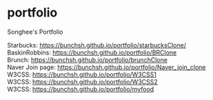 # portfolio
Songhee's Portfolio

Starbucks: https://bunchsh.github.io/portfolio/starbucksClone/ </br>
BaskinRobbins: https://bunchsh.github.io/portfolio/BRClone </br>
Brunch: https://bunchsh.github.io/portfolio/brunchClone </br>
Naver Join page: https://bunchsh.github.io/portfolio/Naver_join_clone </br>
W3CSS: https://bunchsh.github.io/portfolio/W3CSS1 </br>
W3CSS: https://bunchsh.github.io/portfolio/W3CSS2 </br>
W3CSS: https://bunchsh.github.io/portfolio/myfood
